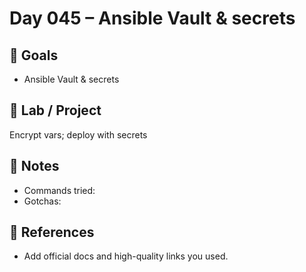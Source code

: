 # Day 045 – Ansible Vault & secrets

## 🎯 Goals
- Ansible Vault & secrets

## 🔧 Lab / Project
Encrypt vars; deploy with secrets

## 📝 Notes
- Commands tried:
- Gotchas:

## 🔎 References
- Add official docs and high-quality links you used.
